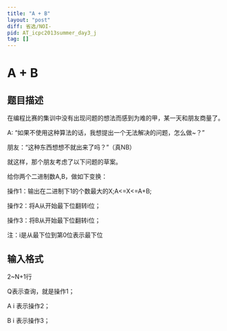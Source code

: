 ```yaml
---
title: "A + B"
layout: "post"
diff: 省选/NOI-
pid: AT_icpc2013summer_day3_j
tag: []
---
```


# A + B

## 题目描述

在编程比赛的集训中没有出现问题的想法而感到为难的甲，某一天和朋友商量了。

A: “如果不使用这种算法的话，我想提出一个无法解决的问题，怎么做~？”

朋友：“这种东西想想不就出来了吗？”（真NB）

就这样，那个朋友考虑了以下问题的草案。

给你两个二进制数A,B，做如下变换：

操作1：输出在二进制下1的个数最大的X;A<=X<=A+B;

操作2：将A从开始最下位翻转i位；

操作3：将B从开始最下位翻转i位；

注：i是从最下位到第0位表示最下位

## 输入格式

2~N+1行
Q表示查询，就是操作1；
A  i 表示操作2；
B  i 表示操作3；

